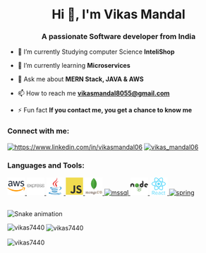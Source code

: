 <h1 align="center">Hi 👋, I'm Vikas Mandal</h1>
<h3 align="center">A passionate Software developer from India</h3>

- 🔭 I’m currently Studying computer Science **InteliShop**

- 🌱 I’m currently learning **Microservices**

- 💬 Ask me about **MERN Stack, JAVA & AWS**

- 📫 How to reach me **vikasmandal8055@gmail.com**

- ⚡ Fun fact **If you contact me, you get a chance to know me**

<h3 align="left">Connect with me:</h3>
<p align="left">
<a href="https://linkedin.com/in/https://www.linkedin.com/in/vikasmandal06" target="blank"><img align="center" src="https://raw.githubusercontent.com/rahuldkjain/github-profile-readme-generator/master/src/images/icons/Social/linked-in-alt.svg" alt="https://www.linkedin.com/in/vikasmandal06" height="30" width="40" /></a>
<a href="https://instagram.com/vikas_mandal06" target="blank"><img align="center" src="https://raw.githubusercontent.com/rahuldkjain/github-profile-readme-generator/master/src/images/icons/Social/instagram.svg" alt="vikas_mandal06" height="30" width="40" /></a>
</p>

<h3 align="left">Languages and Tools:</h3>
<p align="left"> <a href="https://aws.amazon.com" target="_blank" rel="noreferrer"> <img src="https://raw.githubusercontent.com/devicons/devicon/master/icons/amazonwebservices/amazonwebservices-original-wordmark.svg" alt="aws" width="40" height="40"/> </a> <a href="https://expressjs.com" target="_blank" rel="noreferrer"> <img src="https://raw.githubusercontent.com/devicons/devicon/master/icons/express/express-original-wordmark.svg" alt="express" width="40" height="40"/> </a> <a href="https://www.java.com" target="_blank" rel="noreferrer"> <img src="https://raw.githubusercontent.com/devicons/devicon/master/icons/java/java-original.svg" alt="java" width="40" height="40"/> </a> <a href="https://developer.mozilla.org/en-US/docs/Web/JavaScript" target="_blank" rel="noreferrer"> <img src="https://raw.githubusercontent.com/devicons/devicon/master/icons/javascript/javascript-original.svg" alt="javascript" width="40" height="40"/> </a> <a href="https://www.mongodb.com/" target="_blank" rel="noreferrer"> <img src="https://raw.githubusercontent.com/devicons/devicon/master/icons/mongodb/mongodb-original-wordmark.svg" alt="mongodb" width="40" height="40"/> </a> <a href="https://www.microsoft.com/en-us/sql-server" target="_blank" rel="noreferrer"> <img src="https://www.svgrepo.com/show/303229/microsoft-sql-server-logo.svg" alt="mssql" width="40" height="40"/> </a> <a href="https://nodejs.org" target="_blank" rel="noreferrer"> <img src="https://raw.githubusercontent.com/devicons/devicon/master/icons/nodejs/nodejs-original-wordmark.svg" alt="nodejs" width="40" height="40"/> </a> <a href="https://reactjs.org/" target="_blank" rel="noreferrer"> <img src="https://raw.githubusercontent.com/devicons/devicon/master/icons/react/react-original-wordmark.svg" alt="react" width="40" height="40"/> </a> <a href="https://spring.io/" target="_blank" rel="noreferrer"> <img src="https://www.vectorlogo.zone/logos/springio/springio-icon.svg" alt="spring" width="40" height="40"/> </a> </p>

<br clear="both">

<img src="https://raw.githubusercontent.com/maurodesouza/maurodesouza/output/snake.svg" alt="Snake animation" />

<p><img align="left" src="https://github-readme-stats.vercel.app/api/top-langs?username=vikas7440&show_icons=true&locale=en&layout=compact" alt="vikas7440" /></p>

<p>&nbsp;<img align="center" src="https://github-readme-stats.vercel.app/api?username=vikas7440&show_icons=true&locale=en" alt="vikas7440" /></p>

<p><img align="center" src="https://github-readme-streak-stats.herokuapp.com/?user=vikas7440&" alt="vikas7440" /></p>

